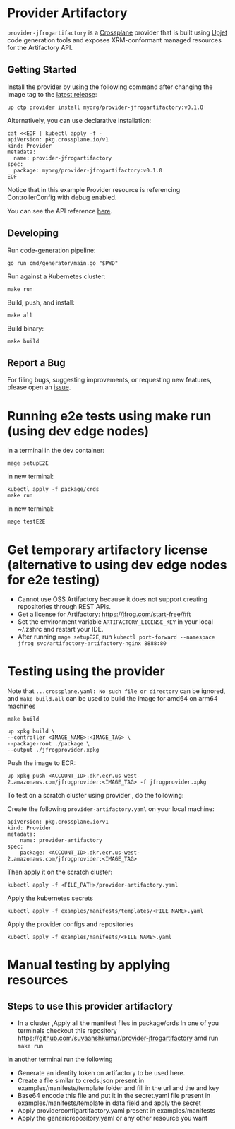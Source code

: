 # Provider Artifactory

`provider-jfrogartifactory` is a [Crossplane](https://crossplane.io/) provider that
is built using [Upjet](https://github.com/crossplane/upjet) code
generation tools and exposes XRM-conformant managed resources for the
Artifactory API.

## Getting Started

Install the provider by using the following command after changing the image tag
to the [latest release](https://marketplace.upbound.io/providers/myorg/provider-jfrogartifactory):
```
up ctp provider install myorg/provider-jfrogartifactory:v0.1.0
```

Alternatively, you can use declarative installation:
```
cat <<EOF | kubectl apply -f -
apiVersion: pkg.crossplane.io/v1
kind: Provider
metadata:
  name: provider-jfrogartifactory
spec:
  package: myorg/provider-jfrogartifactory:v0.1.0
EOF
```

Notice that in this example Provider resource is referencing ControllerConfig with debug enabled.

You can see the API reference [here](https://doc.crds.dev/github.com/myorg/provider-jfrogartifactory).

## Developing

Run code-generation pipeline:
```console
go run cmd/generator/main.go "$PWD"
```

Run against a Kubernetes cluster:

```console
make run
```

Build, push, and install:

```console
make all
```

Build binary:

```console
make build
```

## Report a Bug

For filing bugs, suggesting improvements, or requesting new features, please
open an [issue](https://github.com/myorg/provider-jfrogartifactory/issues).

# Running e2e tests using make run (using dev edge nodes)

in a terminal in the dev container:
```console
mage setupE2E
```

in new terminal:
```console
kubectl apply -f package/crds
make run
```

in new terminal:
```console
mage testE2E
```

# Get temporary artifactory license (alternative to using dev edge nodes for e2e testing)
- Cannot use OSS Artifactory because it does not support creating repositories through REST APIs.
- Get a license for Artifactory: https://jfrog.com/start-free/#ft
- Set the environment variable `ARTIFACTORY_LICENSE_KEY` in your local ~/.zshrc and restart your IDE.
- After running ```mage setupE2E```, run ```kubectl port-forward --namespace jfrog svc/artifactory-artifactory-nginx 8888:80```

# Testing using the provider
Note that ```...crossplane.yaml: No such file or directory``` can be ignored, and ```make build.all``` can be used to build the image for amd64 on arm64 machines
```console
make build
```
```console
up xpkg build \
--controller <IMAGE_NAME>:<IMAGE_TAG> \
--package-root ./package \
--output ./jfrogprovider.xpkg
```
Push the image to ECR:
```console
up xpkg push <ACCOUNT_ID>.dkr.ecr.us-west-2.amazonaws.com/jfrogprovider:<IMAGE_TAG> -f jfrogprovider.xpkg
```

To test on a scratch cluster using provider , do the following:

Create the following ```provider-artifactory.yaml``` on your local machine:
```console
apiVersion: pkg.crossplane.io/v1
kind: Provider
metadata:
    name: provider-artifactory
spec:
    package: <ACCOUNT_ID>.dkr.ecr.us-west-2.amazonaws.com/jfrogprovider:<IMAGE_TAG>
```
Then apply it on the scratch cluster:
```console
kubectl apply -f <FILE_PATH>/provider-artifactory.yaml
```
Apply the kubernetes secrets
```console
kubectl apply -f examples/manifests/templates/<FILE_NAME>.yaml
```
Apply the provider configs and repositories
```console
kubectl apply -f examples/manifests/<FILE_NAME>.yaml
```

# Manual testing by applying resources
## Steps to use this provider artifactory
- In a cluster ,Apply all the manifest files in package/crds
In one of you terminals checkout this repository https://github.com/suvaanshkumar/provider-jfrogartifactory amd run `make run`

In another terminal run the following

- Generate an identity token on artifactory to be used here.
- Create a file similar to creds.json present in examples/manifests/template folder and fill in the url and the and key
- Base64 encode this file and put it in the secret.yaml  file present in examples/manifests/template in data field and apply the secret
- Apply providerconfigartifactory.yaml present in examples/manifests
- Apply the genericrepository.yaml or any other resource you want
